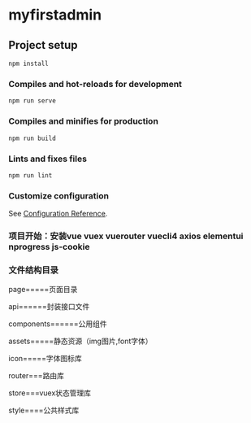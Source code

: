 # myfirstadmin

## Project setup
```
npm install
```

### Compiles and hot-reloads for development
```
npm run serve
```

### Compiles and minifies for production
```
npm run build
```

### Lints and fixes files
```
npm run lint
```

### Customize configuration
See [Configuration Reference](https://cli.vuejs.org/config/).









###  项目开始：安装vue  vuex  vuerouter vuecli4  axios elementui nprogress  js-cookie






### 文件结构目录

page=====页面目录

api======封装接口文件

components======公用组件


assets=====静态资源（img图片,font字体）


icon=====字体图标库


router===路由库


store===vuex状态管理库


style====公共样式库



